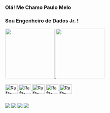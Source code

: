 ### Olá! Me Chamo Paulo Melo
### Sou Engenheiro de Dados Jr. !

<div>
  <a href="https://github.com/fabricio95">
  <img  height="160em"  src="https://github-readme-stats.vercel.app/api?username=fabricio95&show_icons=true&theme=dark&include_all_commits=true&count_private=true"/>
  <img  height="160em"  src="https://github-readme-stats.vercel.app/api/top-langs/?username=fabricio95&layout=compact&langs_count=7&theme=dark"/>
</div>


  <div style="display: inline_block"><br>
  <img align="center" alt="Rafa-Python" height="30" width="40" <img src="https://cdn.jsdelivr.net/gh/devicons/devicon@latest/icons/python/python-original.svg" />
  <img align="center" alt="Rafa-azure-sql" height="30" width="40" <img src="https://cdn.jsdelivr.net/gh/devicons/devicon@latest/icons/azuresqldatabase/azuresqldatabase-original.svg" />
  <img align="center" alt="Rafa-AZURE" height="30" width="40"   <img src="https://cdn.jsdelivr.net/gh/devicons/devicon@latest/icons/azure/azure-original.svg" />
  <img align="center" alt="Rafa-AWS" height="30" width="40"  <img src="https://cdn.jsdelivr.net/gh/devicons/devicon@latest/icons/amazonwebservices/amazonwebservices-original-wordmark.svg" />  
  <img align="center" alt="Rafa-AWS" height="30" width="40" <img src="https://cdn.jsdelivr.net/gh/devicons/devicon@latest/icons/sqldeveloper/sqldeveloper-original.svg" />
          
          
          
   
          
          
  
          
  
  
     
          
          
          
    
                 
</div>
  
  ##
  
  <div> 
  <a href="https://instagram.com/paulomelo95" target="_blank"><img src="https://img.shields.io/badge/-Instagram-%23E4405F?style=for-the-badge&logo=instagram&logoColor=white" target="_blank"></a>
 <a href="https://discord.com/channels/377281635776724994/377281637421154316" target="_blank"><img src="https://img.shields.io/badge/Discord-7289DA?style=for-the-badge&logo=discord&logoColor=white" target="_blank"></a> 
  <a href = "mailto:paulofsm95@gmail.com"><img src="https://img.shields.io/badge/-Gmail-%23333?style=for-the-badge&logo=gmail&logoColor=white" target="_blank"></a>
  <a href="https://www.linkedin.com/in/paulo-melo-160213/" target="_blank"><img src="https://img.shields.io/badge/-LinkedIn-%230077B5?style=for-the-badge&logo=linkedin&logoColor=white" target="_blank"></a> 
 
</div>
